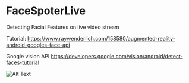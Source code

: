 # FaceSpoterLive

Detecting Facial Features on live video stream 

Tutorial:
https://www.raywenderlich.com/158580/augmented-reality-android-googles-face-api

Google vision API
https://developers.google.com/vision/android/detect-faces-tutorial

![Alt Text](https://github.com/SerggioC/FaceSpoterLive/blob/master/googly.gif)

